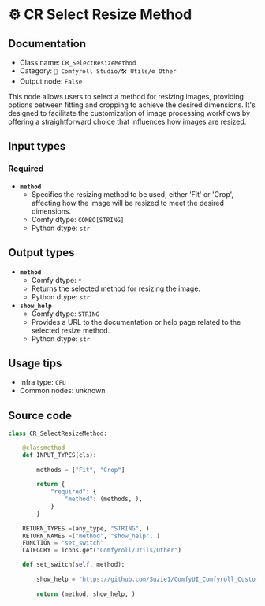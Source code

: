 # ⚙️ CR Select Resize Method
## Documentation
- Class name: `CR_SelectResizeMethod`
- Category: `🧩 Comfyroll Studio/🛠️ Utils/⚙️ Other`
- Output node: `False`

This node allows users to select a method for resizing images, providing options between fitting and cropping to achieve the desired dimensions. It's designed to facilitate the customization of image processing workflows by offering a straightforward choice that influences how images are resized.
## Input types
### Required
- **`method`**
    - Specifies the resizing method to be used, either 'Fit' or 'Crop', affecting how the image will be resized to meet the desired dimensions.
    - Comfy dtype: `COMBO[STRING]`
    - Python dtype: `str`
## Output types
- **`method`**
    - Comfy dtype: `*`
    - Returns the selected method for resizing the image.
    - Python dtype: `str`
- **`show_help`**
    - Comfy dtype: `STRING`
    - Provides a URL to the documentation or help page related to the selected resize method.
    - Python dtype: `str`
## Usage tips
- Infra type: `CPU`
- Common nodes: unknown


## Source code
```python
class CR_SelectResizeMethod:

    @classmethod
    def INPUT_TYPES(cls):
    
        methods = ["Fit", "Crop"]
        
        return {
            "required": {
                "method": (methods, ),
            }
        }
    
    RETURN_TYPES =(any_type, "STRING", )
    RETURN_NAMES =("method", "show_help", )
    FUNCTION = "set_switch"    
    CATEGORY = icons.get("Comfyroll/Utils/Other")

    def set_switch(self, method):
    
        show_help = "https://github.com/Suzie1/ComfyUI_Comfyroll_CustomNodes/wiki/Other-Nodes#cr-select-resize-method"    
      
        return (method, show_help, )

```
